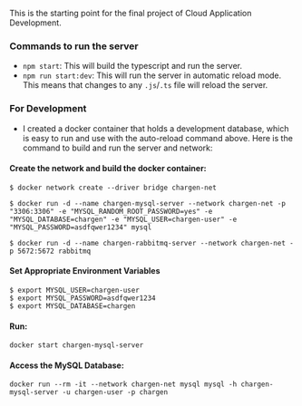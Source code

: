This is the starting point for the final project of Cloud Application Development.

### Commands to run the server

* `npm start`: This will build the typescript and run the server.
* `npm run start:dev`: This will run the server in automatic reload mode. This means that changes to any `.js`/`.ts` file will reload the server.

### For Development

* I created a docker container that holds a development database, which is easy to run and use with the auto-reload command above. Here is the command to build and run the server and network:

#### Create the network and build the docker container:
```
$ docker network create --driver bridge chargen-net

$ docker run -d --name chargen-mysql-server --network chargen-net -p "3306:3306" -e "MYSQL_RANDOM_ROOT_PASSWORD=yes" -e "MYSQL_DATABASE=chargen" -e "MYSQL_USER=chargen-user" -e "MYSQL_PASSWORD=asdfqwer1234" mysql

$ docker run -d --name chargen-rabbitmq-server --network chargen-net -p 5672:5672 rabbitmq

```

#### Set Appropriate Environment Variables
```
$ export MYSQL_USER=chargen-user
$ export MYSQL_PASSWORD=asdfqwer1234
$ export MYSQL_DATABASE=chargen
```

#### Run:
```
docker start chargen-mysql-server
```
#### Access the MySQL Database:
```
docker run --rm -it --network chargen-net mysql mysql -h chargen-mysql-server -u chargen-user -p chargen
```